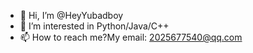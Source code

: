 - 👋 Hi, I’m @HeyYubadboy
- 👀 I’m interested in Python/Java/C++
- 📫 How to reach me?My email: 2025677540@qq.com
